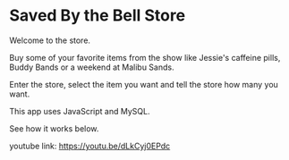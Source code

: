 # Saved By the Bell Store

Welcome to the store.

Buy some of your favorite items from the show like Jessie's caffeine pills, Buddy Bands or a weekend at Malibu Sands.

Enter the store, select the item you want and tell the store how many you want.

This app uses JavaScript and MySQL.

See how it works below.

youtube link: https://youtu.be/dLkCyj0EPdc
